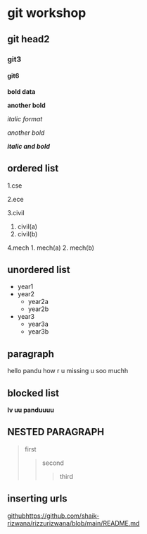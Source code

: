 # git workshop
## git head2
### git3
#### git6

**bold data**

__another bold__

*italic format*

_another bold_

_**italic and bold**_

## ordered list 
1.cse

2.ece

3.civil
   1. civil(a)
   2. civil(b)

4.mech
      1. mech(a)
      2. mech(b)   
## unordered list
- year1
- year2
   * year2a
   * year2b
- year3
   * year3a
   * year3b
## paragraph 
hello pandu how r u
missing u soo muchh 

## blocked list
**lv uu panduuuu**

## NESTED PARAGRAPH
> first
>> second
>>> third
  
## inserting urls
[github]()https://github.com/shaik-rizwana/rizzurizwana/blob/main/README.md
     

